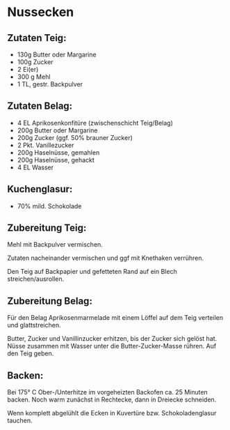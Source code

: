
Nussecken
=====================

Zutaten Teig:
-------------
 * 130g Butter oder Margarine
 * 100g 	Zucker
 * 2 	Ei(er)
 * 300 g 	Mehl
 * 1 TL, gestr. 	Backpulver

Zutaten Belag:
----------------
 * 4 EL Aprikosenkonfitüre (zwischenschicht Teig/Belag)
 * 200g Butter oder Margarine
 * 200g Zucker (ggf. 50% brauner Zucker)
 * 2 Pkt. 	Vanillezucker
 * 200g 	Haselnüsse, gemahlen
 * 200g 	Haselnüsse, gehackt
 * 4 EL 	Wasser

Kuchenglasur:
----------------
* 70% mild. Schokolade

Zubereitung Teig:
------------

Mehl mit Backpulver vermischen.

Zutaten nacheinander vermischen und ggf mit Knethaken verrühren.

Den Teig auf Backpapier und gefetteten Rand auf ein Blech streichen/ausrollen.


Zubereitung Belag:
----------------

Für den Belag Aprikosenmarmelade mit einem Löffel auf dem Teig verteilen und glattstreichen.

Butter, Zucker und Vanillinzucker erhitzen, bis der Zucker sich gelöst hat.
Nüsse zusammen mit Wasser unter die Butter-Zucker-Masse rühren. Auf den Teig geben.


Backen:
---------------
Bei 175° C Ober-/Unterhitze im vorgeheizten Backofen ca. 25 Minuten backen.
Noch warm zunächst in Rechtecke, dann in Dreiecke schneiden.

Wenn komplett abgelühlt die Ecken in Kuvertüre bzw. Schokoladenglasur tauchen.
